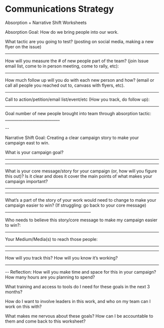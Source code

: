 # Communications Strategy
Absorption + Narrative Shift Worksheets 

Absorption Goal: How do we bring people into our work.

What tactic are you going to test? (posting on social media, making a new flyer on the issue)
_________________________

How will you measure the # of new people part of the team? (join Issue email list, come to in person meeting, come to rally, etc):
_______________________

How much follow up will you do with each new person and how? (email or call all people you reached out to, canvass with flyers, etc).
________

Call to action/petition/email list/event/etc (How you track, do follow up): 
_________________

Goal number of new people brought into team through absorption tactic: ____________________________

--

Narrative Shift Goal: Creating a clear campaign story to make your campaign east to win.

What is your campaign goal?
_____________________________________________
_____________________________________________


What is your core message/story for your campaign (or, how will you figure this out)? Is it clear and does it cover the main points of what makes your campaign important?
_____________________________________________
_____________________________________________


What’s a part of the story of your work would need to change to make your campaign easier to win? (If struggling: go back to your core message) ____________________________________________

Who needs to believe this story/core message to make my campaign easier to win?: 

_____________________________________________


Your Medium/Media(s) to reach those people: 
_____________________________________________
_____________________________________________


How will you track this? How will you know it’s working?
_____________________________________________


-- 
Reflection:
How will you make time and space for this in your campaign? How many hours are you planning to spend?


What training and access to tools do I need for these goals in the next 3 months?


How do I want to involve leaders in this work, and who on my team can I work on this with?


What makes me nervous about these goals? How can I be accountable to them and come back to this worksheet? 


